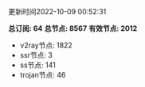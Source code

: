 更新时间2022-10-09 00:52:31

**总订阅: 64**
**总节点: 8567**
**有效节点: 2012**
- v2ray节点: 1822
- ssr节点: 3
- ss节点: 141
- trojan节点: 46
